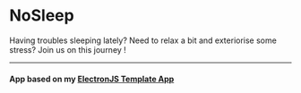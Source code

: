 # NoSleep

Having troubles sleeping lately? Need to relax a bit and exteriorise some stress? Join us on this journey !


---


#### App based on my [ElectronJS Template App](https://github.com/TheNolle/ElectronJS-Template-App)

